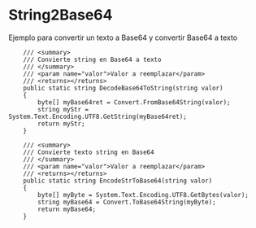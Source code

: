 # String2Base64
Ejemplo para convertir un texto a Base64 y convertir Base64 a texto

        /// <summary>
        /// Convierte string en Base64 a texto
        /// </summary>
        /// <param name="valor">Valor a reemplazar</param>
        /// <returns></returns>
        public static string DecodeBase64ToString(string valor)
        {
            byte[] myBase64ret = Convert.FromBase64String(valor);
            string myStr = System.Text.Encoding.UTF8.GetString(myBase64ret);
            return myStr;
        }

        /// <summary>
        /// Convierte texto string en Base64
        /// </summary>
        /// <param name="valor">Valor a reemplazar</param>
        /// <returns></returns>
        public static string EncodeStrToBase64(string valor)
        {
            byte[] myByte = System.Text.Encoding.UTF8.GetBytes(valor);
            string myBase64 = Convert.ToBase64String(myByte);
            return myBase64;
        }
